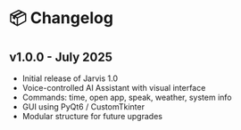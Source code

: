 # 📦 Changelog

## v1.0.0 - July 2025
- Initial release of Jarvis 1.0
- Voice-controlled AI Assistant with visual interface
- Commands: time, open app, speak, weather, system info
- GUI using PyQt6 / CustomTkinter
- Modular structure for future upgrades
